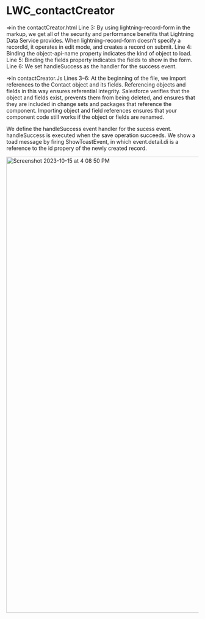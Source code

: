 # LWC_contactCreator

=>in the contactCreator.html
Line 3: By using lightning-record-form in the markup, we get all of the security and performance benefits that Lightning Data Service provides. When lightning-record-form doesn’t specify a recordId, it operates in edit mode, and creates a record on submit.
Line 4: Binding the object-api-name property indicates the kind of object to load.
Line 5: Binding the fields property indicates the fields to show in the form.
Line 6: We set handleSuccess as the handler for the success event.


=>in contactCreator.Js
Lines 3–6: At the beginning of the file, we import references to the Contact object and its fields. Referencing objects and fields in this way ensures referential integrity.
Salesforce verifies that the object and fields exist, prevents them from being deleted, and ensures that they are included in change sets and packages that 
reference the component. Importing object and field references ensures that your component code still works if the object or fields are renamed.

We define the handleSuccess event handler for the sucess event. handleSuccess is executed when the save operation succeeds. 
We show a toad message by firing ShowToastEvent, in which event.detail.di is a reference to the id propery of the newly created record.


<img width="1198" alt="Screenshot 2023-10-15 at 4 08 50 PM" src="https://github.com/mehul715/LWC_contactCreator/assets/24465930/ff7b5a88-625a-4bfc-83b7-982d137c76c5">
